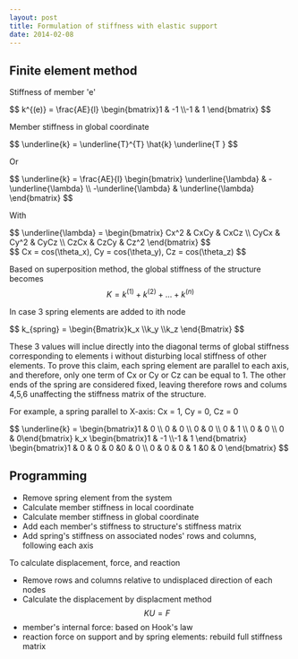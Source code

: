 ```yaml
---
layout: post
title: Formulation of stiffness with elastic support
date: 2014-02-08
---
```


## Finite element method ##

Stiffness of member 'e'
<div> $$ k^{(e)}  = \frac{AE}{l} \begin{bmatrix}1 & -1 \\-1 & 1 \end{bmatrix} $$ </div>

Member stiffness in global coordinate
<div> $$ \underline{k} =  \underline{T}^{T} \hat{k} \underline{T } $$ </div>

Or
<div> 
$$ \underline{k}  = \frac{AE}{l} \begin{bmatrix}
\underline{\lambda} & -\underline{\lambda} \\
-\underline{\lambda} & \underline{\lambda} \end{bmatrix} $$ 
</div>

With

<div>
$$ \underline{\lambda} = 
\begin{bmatrix}
Cx^2 & CxCy & CxCz \\
CyCx & Cy^2 & CyCz \\
CzCx & CzCy & Cz^2
\end{bmatrix}
$$
</div>
<div> $$ Cx = cos(\theta_x), Cy = cos(\theta_y), Cz = cos(\theta_z) $$</div>

Based on superposition method, the global stiffness of the structure becomes <span> $$ K = k^{(1)} + k^{(2)} + ... + k^{(n)} $$</span>

In case 3 spring elements are added to ith node

<div> $$ k_{spring} =  \begin{Bmatrix}k_x \\k_y \\k_z \end{Bmatrix} $$ </div>

These 3 values will inclue directly into the diagonal terms of global stiffness corresponding to elements i without disturbing local stiffness of other elements. To prove this claim, each spring element are parallel to each axis, and therefore, only one term of Cx or Cy or Cz can be equal to 1. The other ends of the spring are considered fixed, leaving therefore rows and colums 4,5,6 unaffecting the stiffness matrix of the structure.

For example, a spring parallel to X-axis: Cx = 1, Cy = 0, Cz = 0

<div> $$
\underline{k} =  
\begin{bmatrix}1 & 0 \\ 0 & 0 \\ 0 & 0 \\
0 & 1 \\ 0 & 0 \\ 0 & 0\end{bmatrix}
k_x  \begin{bmatrix}1 & -1 \\-1 & 1 \end{bmatrix} 
\begin{bmatrix}1 & 0 & 0 & 0 &0 & 0 \\ 
0 & 0 & 0 & 1 &0 & 0 \end{bmatrix} 
$$</div>


## Programming ##

* Remove spring element from the system
* Calculate member stiffness in local coordinate
* Calculate member stiffness in global coordinate
* Add each member's stiffness to structure's stiffness matrix
* Add spring's stiffness on associated nodes' rows and columns, following each axis

To calculate displacement, force, and reaction

* Remove rows and columns relative to undisplaced direction of each nodes
* Calculate the displacement by displacment method <span>$$ K U = F $$ </span>
* member's internal force: based on Hook's law
* reaction force on support and by spring elements: rebuild full stiffness matrix
